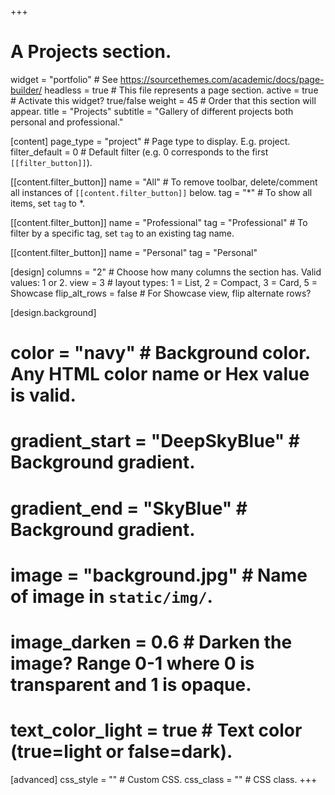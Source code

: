 +++
# A Projects section.
widget                = "portfolio"       # See https://sourcethemes.com/academic/docs/page-builder/
headless              = true              # This file represents a page section.
active                = true              # Activate this widget? true/false
weight                = 45                # Order that this section will appear.
title                 = "Projects"
subtitle              = "Gallery of different projects both personal and professional."

[content]
  page_type           = "project"         # Page type to display. E.g. project.
  filter_default      = 0                 # Default filter (e.g. 0 corresponds to the first `[[filter_button]]`).
  
  [[content.filter_button]]
    name              = "All"             # To remove toolbar, delete/comment all instances of `[[content.filter_button]]` below.
    tag               = "*"               # To show all items, set `tag` to *.
    
  [[content.filter_button]]
  name                = "Professional"
  tag                 = "Professional"    # To filter by a specific tag, set `tag` to an existing tag name.
  
  [[content.filter_button]]
  name                = "Personal"
  tag                 = "Personal"

[design]
  columns             = "2"               # Choose how many columns the section has. Valid values: 1 or 2.
  view                = 3                 # layout types: 1 = List, 2 = Compact, 3 = Card, 5 = Showcase
  flip_alt_rows       = false             # For Showcase view, flip alternate rows?

[design.background]
  # color             = "navy"            # Background color. Any HTML color name or Hex value is valid.
  # gradient_start    = "DeepSkyBlue"     # Background gradient.
  # gradient_end      = "SkyBlue"         # Background gradient.
  # image             = "background.jpg"  # Name of image in `static/img/`.
  # image_darken      = 0.6               # Darken the image? Range 0-1 where 0 is transparent and 1 is opaque.
  # text_color_light  = true              # Text color (true=light or false=dark).
  
[advanced]
 css_style            = ""                # Custom CSS. 
 css_class            = ""                # CSS class.
+++
